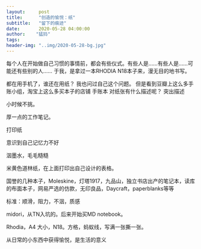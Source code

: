 ```yaml
---
layout:     post
title:      "创造的愉悦：纸"
subtitle:   "留下的痕迹"
date:       2020-05-28 04:00:00
author:    "猛犸"
tags: 
header-img: "..img/2020-05-28-bg.jpg"
---
```

每个人在开始做自己习惯的事情前，都会有些仪式。有些人是……有些人是……可能还有些别的人……
于我，是拿过一本RHODIA N18本子来，漫无目的地书写。

都在用手机了，谁还在用纸？
我也问过自己这个问题。
但是看到豆瓣上这么多手账小组，淘宝上这么多买本子的店铺
手账本
对纸张有什么描述呢？
突出描述

小时候不挑。

厚一点的工作笔记。

打印纸

意识到自己记忆力不好

洇墨水，毛毛糙糙

米黄色道林纸，在上面打印出自己设计的表格。

国誉的几种本子，Moleskine，灯塔1917，九品山，独立书店出产的笔记本，读库的布面本子，网易严选的仿款，无印良品，Daycraft，paperblanks等等

标准：顺滑，阻力，不洇，质感

midori，从TN入坑的。后来开始买MD notebook。

Rhodia，A4 大小，N18。方格，蚂蚁线，写满一张撕一张。



从日常的小东西中获得愉悦，是生活的意义